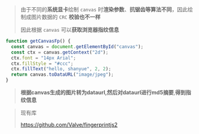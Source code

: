 > 由于不同的**系统显卡**绘制 `canvas` 时**渲染参数**、**抗锯齿等算法不同**，因此绘制成图片数据的 `CRC` **校验也不一样**
>
> 因此根据 `canvas` 可以**获取浏览器指纹信息**

```js
function getCanvasFp() {
  const canvas = document.getElementById("canvas");
  const ctx = canvas.getContext("2d");
  ctx.font = "14px Arial";
  ctx.fillStyle = "#ccc";
  ctx.fillText("hello, shanyue", 2, 2);
  return canvas.toDataURL("image/jpeg");
}
```



> **根据canvas生成的图片转为dataurl,然后对dataurl进行md5摘要**,**得到指纹信息**

> 现有库
>
> https://github.com/Valve/fingerprintjs2

























